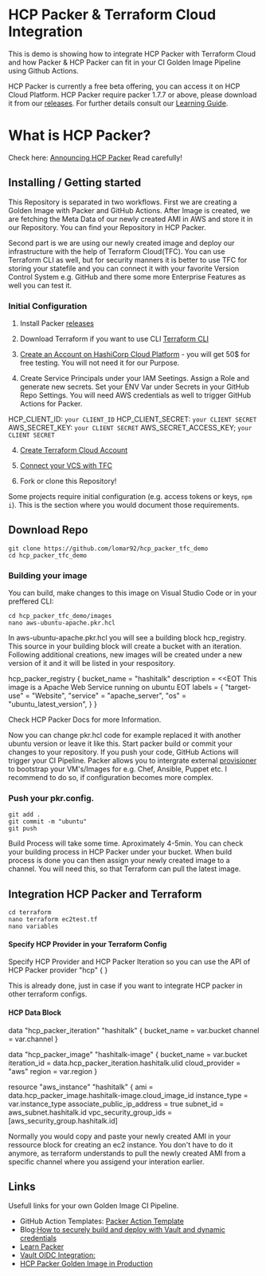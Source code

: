 # HCP Packer & Terraform Cloud Integration

This is demo is showing how to integrate HCP Packer with Terraform Cloud and how Packer & HCP Packer can fit in your CI Golden Image Pipeline using Github Actions.

HCP Packer is currently a free beta offering, you can access it on HCP Cloud Platform.
HCP Packer require packer 1.7.7 or above, please download it from our [releases](https://releases.hashicorp.com/packer/).
For further details consult our [Learning Guide](https://learn.hashicorp.com/tutorials/packer/hcp-push-image-metadata?in=packer/hcp-get-started).

# What is HCP Packer?
Check here: [Announcing HCP Packer](https://www.hashicorp.com/blog/announcing-hcp-packer)
Read carefully!

## Installing / Getting started

This Repository is separated in two workflows. First we are creating a Golden Image with Packer and GitHub Actions. After Image is created, we are fetching the Meta Data of our newly created AMI in AWS and store it in our Repository. You can find your Repository in HCP Packer. 

Second part is we are using our newly created image and deploy our infrastructure with the help of Terraform Cloud(TFC). You can use Terraform CLI as well, but for security manners it is better to use TFC for storing your statefile and you can connect it with your favorite Version Control System e.g. GitHub and there some more Enterprise Features as well you can test it.

### Initial Configuration
1. Install Packer [releases](https://releases.hashicorp.com/packer/)

2. Download Terraform if you want to use CLI [Terraform CLI](https://learn.hashicorp.com/tutorials/terraform/install-cli?in=terraform/aws-get-started)

3. [Create an Account on HashiCorp Cloud Platform](https://portal.cloud.hashicorp.com/sign-in) - you will get 50$ for free testing. You will not need it for our Purpose.

4. Create Service Principals under your IAM Seetings. Assign a Role and generate new secrets. Set your ENV Var under Secrets in your GitHub Repo Settings. You will need AWS credentials as well to trigger GitHub Actions for Packer. 

HCP_CLIENT_ID: `your CLIENT_ID` 
HCP_CLIENT_SECRET: `your CLIENT SECRET` 
AWS_SECRET_KEY: `your CLIENT SECRET`
AWS_SECRET_ACCESS_KEY; `your CLIENT SECRET`

4. [Create Terraform Cloud Account](https://app.terraform.io/session)

5. [Connect your VCS with TFC](https://www.terraform.io/docs/cloud/vcs/index.html) 

6. Fork or clone this Repository! 

Some projects require initial configuration (e.g. access tokens or keys, `npm i`).
This is the section where you would document those requirements.

## Download Repo

```shell
git clone https://github.com/lomar92/hcp_packer_tfc_demo
cd hcp_packer_tfc_demo
```

### Building your image

You can build, make changes to this image on Visual Studio Code or in your preffered CLI:

```shell
cd hcp_packer_tfc_demo/images
nano aws-ubuntu-apache.pkr.hcl
```
In aws-ubuntu-apache.pkr.hcl you will see a building block hcp_registry. This source in your building block will create a bucket with an iteration. Following additional creations, new images will be created under a new version of it and it will be listed in your respository.

  hcp_packer_registry {
    bucket_name = "hashitalk"
    description = <<EOT
    This image is a Apache Web Service running on ubuntu
        EOT
    labels = {
      "target-use" = "Website",
      "service"    = "apache_server",
      "os"         = "ubuntu_latest_version",
    }
  }

Check HCP Packer Docs for more Information. 

Now you can change pkr.hcl code for example replaced it with another ubuntu version or leave it like this. Start packer build or commit your changes to your repository. If you push your code, GitHub Actions will trigger your CI Pipeline. Packer allows you to intergrate external [provisioner](https://www.packer.io/docs/provisioners) to bootstrap your VM's/Images for e.g. Chef, Ansible, Puppet etc. I recommend to do so, if configuration becomes more complex. 

### Push your pkr.config.

```shell
git add . 
git commit -m "ubuntu"
git push
```

Build Process will take some time. Aproximately 4-5min. You can check your building process in HCP Packer under your bucket. When build process is done you can then assign your newly created image to a channel. You will need this, so that Terraform can pull the latest image. 

## Integration HCP Packer and Terraform

```shell
cd terraform 
nano terraform ec2test.tf
nano variables
```

#### Specify HCP Provider in your Terraform Config
Specify HCP Provider and HCP Packer Iteration so you can use the API of HCP Packer
  provider "hcp" {
  }

This is already done, just in case if you want to integrate HCP packer in other terraform configs.

#### HCP Data Block 
data "hcp_packer_iteration" "hashitalk" {
  bucket_name = var.bucket
  channel     = var.channel
}

data "hcp_packer_image" "hashitalk-image" {
  bucket_name    = var.bucket
  iteration_id   = data.hcp_packer_iteration.hashitalk.ulid
  cloud_provider = "aws"
  region         = var.region
}

resource "aws_instance" "hashitalk" {
  ami                         = data.hcp_packer_image.hashitalk-image.cloud_image_id
  instance_type               = var.instance_type
  associate_public_ip_address = true
  subnet_id                   = aws_subnet.hashitalk.id
  vpc_security_group_ids      = [aws_security_group.hashitalk.id]

Normally you would copy and paste your newly created AMI in your ressource block for creating an ec2 instance. You don't have to do it anymore, as terraform understands to pull the newly created AMI from a specific channel where you assigend your interation earlier.


## Links

Usefull links for your own Golden Image CI Pipeline.

- GitHub Action Templates: [Packer Action Template](https://github.com/lomar92/github-actions-packer)
- Blog:[How to securely build and deploy with Vault and dynamic credentials](https://medium.com/hashicorp-engineering/a-moving-window-of-trust-dfcda514af58)
- [Learn Packer](https://learn.hashicorp.com/collections/packer/hcp-get-started)
- [Vault OIDC Integration:](https://docs.github.com/en/actions/deployment/security-hardening-your-deployments/configuring-openid-connect-in-hashicorp-vault)
- [HCP Packer Golden Image in Production](https://learn.hashicorp.com/tutorials/packer/golden-image-with-hcp-packer?in=packer/cloud-production)